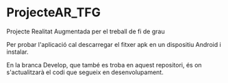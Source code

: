 # ProjecteAR_TFG
Projecte Realitat Augmentada per el treball de fi de grau

Per probar l'aplicació cal descarregar el fitxer apk en un dispositiu Android i instalar.

En la branca Develop, que també es troba en aquest repositori, és on s'actualitzarà el codi que segueix en desenvolupament.

